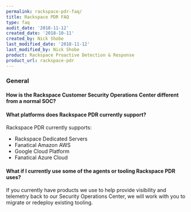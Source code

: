 ```yaml
---
permalink: rackspace-pdr-faq/
title: Rackspace PDR FAQ
type: faq
audit_date: '2018-11-12'
created_date: '2018-10-11'
created_by: Nick Shobe
last_modified_date: '2018-11-12'
last_modified_by: Nick Shobe
product: Rackspace Proactive Detection & Response
product_url: rackspace-pdr
---
```


### General

#### How is the Rackspace Customer Security Operations Center different from a normal SOC?

#### What platforms does Rackspace PDR currently support?

Rackspace PDR currently supports:
* Rackspace Dedicated Servers
* Fanatical Amazon AWS
* Google Cloud Platform
* Fanatical Azure Cloud

#### What if I currently use some of the agents or tooling Rackspace PDR uses?

If you currently have products we use to help provide visibility and telemetry back to our Security Operations Center, we will work with you to migrate or redeploy existing tooling.
